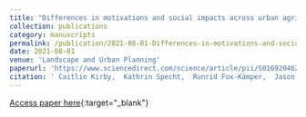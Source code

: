 ```yaml
---
title: "Differences in motivations and social impacts across urban agriculture types: Case studies in Europe and the US"
collection: publications
category: manuscripts
permalink: /publication/2021-08-01-Differences-in-motivations-and-social-impacts-across-urban-agriculture-types-Case-studies-in-Europe-and-the-US
date: 2021-08-01
venue: 'Landscape and Urban Planning'
paperurl: 'https://www.sciencedirect.com/science/article/pii/S0169204621000736'
citation: ' Caitlin Kirby,  Kathrin Specht,  Runrid Fox-Kämper,  Jason Hawes,  Nevin Cohen,  Silvio Caputo,  Rositsa Ilieva,  Agnès Lelièvre,  Lidia Poniży,  Victoria Schoen,  Chris Blythe, &quot;Differences in motivations and social impacts across urban agriculture types: Case studies in Europe and the US.&quot; Landscape and Urban Planning, 2021.'
---
```

[Access paper here](https://www.sciencedirect.com/science/article/pii/S0169204621000736){:target="_blank"}
